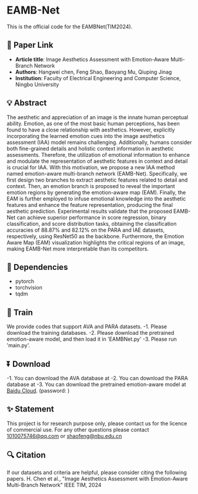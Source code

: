 # EAMB-Net
This is the official code for the EAMBNet(TIM2024).

## 📎 Paper Link
- **Article title**: Image Aesthetics Assessment with Emotion-Aware Multi-Branch Network
- **Authors**: Hangwei chen, Feng Shao, Baoyang Mu, Qiuping Jinag
- **Institution**: Faculty of Electrical Engineering and Computer Science, Ningbo University
## 💡 Abstract
The aesthetic and appreciation of an image is the innate human perceptual ability. Emotion, as one of the most basic human perceptions, has been found to have a close relationship with aesthetics. However, explicitly incorporating the learned emotion cues into the image aesthetics assessment (IAA) model remains challenging. Additionally, humans consider both fine-grained details and holistic context information in aesthetic assessments. Therefore, the utilization of emotional information to enhance and modulate the representation of aesthetic features in context and detail is crucial for IAA. With this motivation, we propose a new IAA method named emotion-aware multi-branch network (EAMB-Net). Specifically, we first design two branches to extract aesthetic features related to detail and context. Then, an emotion branch is proposed to reveal the important emotion regions by generating the emotion-aware map (EAM). Finally, the EAM is further employed to infuse emotional knowledge into the aesthetic features and enhance the feature representation, producing the final aesthetic prediction. Experimental results validate that the proposed EAMB-Net can achieve superior performance in score regression, binary classification, and score distribution tasks, obtaining the classification accuracies of
88.87% and 82.12% on the PARA and IAE datasets, respectively, using ResNet50 as the backbone. Furthermore, the Emotion Aware Map (EAM) visualization highlights the critical regions of an image, making EAMB-Net more interpretable than its competitors.
## 📃 Dependencies
- pytorch
- torchvision
- tqdm

## 📁 Train
We provide codes that support AVA and PARA datasets.
-1. Please download the training databases.
-2. Please download the pretrained emotion-aware model, and then load it in 'EAMBNet.py'
-3. Please run 'main.py'.

## ⏬ Download
-1. You can download the AVA database at 
-2. You can download the PARA database at 
-3. You can download the pretrained emotion-aware model at [Baidu Cloud](). (password: ) 

## ✨ Statement
This project is for research purpose only, please contact us for the licence of commercial use. For any other questions please contact 1010075746@qq.com or shaofeng@nbu.edu.cn

## 🔍 Citation
If our datasets and criteria are helpful, please consider citing the following papers.
H. Chen et al., "Image Aesthetics Assessment with Emotion-Aware Multi-Branch Network" IEEE TIM, 2024

